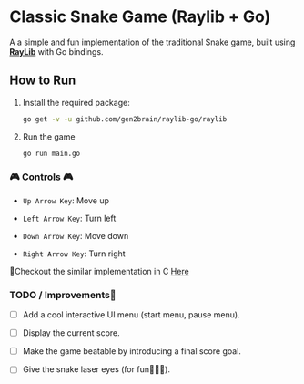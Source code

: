 # Classic Snake Game (Raylib + Go)

A a simple and fun implementation of the traditional Snake game, built using **[RayLib](https://github.com/gen2brain/raylib-go)** with Go bindings.

## How to Run

1. Install the required package:
   ```bash
   go get -v -u github.com/gen2brain/raylib-go/raylib
2. Run the game
   ```bash
   go run main.go
### 🎮 Controls 🎮

- `Up Arrow Key`: Move up

- `Left Arrow Key`: Turn left

- `Down Arrow Key`: Move down

- `Right Arrow Key`: Turn right

🚀Checkout the similar implementation in C [Here](https://github.com/raysan5/raylib-games/blob/master/classics/src/snake.c)

### TODO / Improvements🌟

- [ ] Add a cool interactive UI menu (start menu, pause menu).
- [ ] Display the current score.
- [ ] Make the game beatable by introducing a final score goal.
- [ ] Give the snake laser eyes (for fun👨🏿‍🚀).

